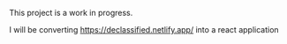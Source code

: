 This project is a work in progress.

I will be converting https://declassified.netlify.app/ into a react application